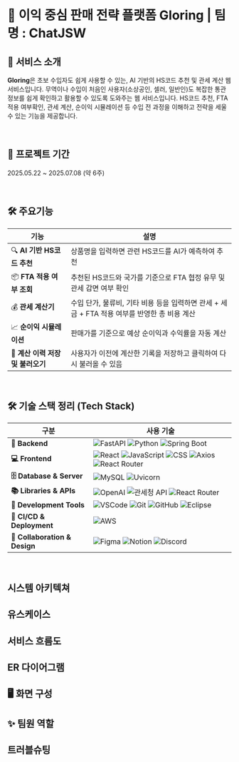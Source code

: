 💸 이익 중심 판매 전략 플랫폼 **Gloring** | 팀명 : ChatJSW
===


## 🧾 서비스 소개
**Gloring**은 초보 수입자도 쉽게 사용할 수 있는, AI 기반의 HS코드 추천 및 관세 계산 웹 서비스입니다.
무역이나 수입이 처음인 사용자(소상공인, 셀러, 일반인)도 복잡한 통관 정보를 쉽게 확인하고 활용할 수 있도록 도와주는 웹 서비스입니다.
HS코드 추천, FTA 적용 여부확인, 관세 계산, 순이익 시뮬레이션 등 수입 전 과정을 이해하고 전략을 세울 수 있는 기능을 제공합니다.

<br>

## 📅 프로젝트 기간
2025.05.22 ~ 2025.07.08 (약 6주)

<br>

## 🛠 주요기능
| 기능                     | 설명                                                         |
| ---------------------- | ---------------------------------------------------------- |
| 🔍 **AI 기반 HS코드 추천**   | 상품명을 입력하면 관련 HS코드를 AI가 예측하여 추천                             |
| 📦 **FTA 적용 여부 조회**    | 추천된 HS코드와 국가를 기준으로 FTA 협정 유무 및 관세 감면 여부 확인                 |
| 💰 **관세 계산기**          | 수입 단가, 물류비, 기타 비용 등을 입력하면 관세 + 세금 + FTA 적용 여부를 반영한 총 비용 계산 |
| 📈 **순이익 시뮬레이션**       | 판매가를 기준으로 예상 순이익과 수익률을 자동 계산                               |
| 📝 **계산 이력 저장 및 불러오기** | 사용자가 이전에 계산한 기록을 저장하고 클릭하여 다시 불러올 수 있음                     |

<br>

## 🛠️ 기술 스택 정리 (Tech Stack)
| 구분     | 사용 기술       | 
|----------|------------|
| **🧠 Backend**  |![FastAPI](https://img.shields.io/badge/FastAPI-009688?style=for-the-badge&logo=fastapi&logoColor=white) ![Python](https://img.shields.io/badge/Python-3776AB?style=for-the-badge&logo=python&logoColor=white) ![Spring Boot](https://img.shields.io/badge/Spring_Boot-6DB33F?style=for-the-badge&logo=springboot&logoColor=white)            |
| **💻 Frontend** |![React](https://img.shields.io/badge/React-61DAFB?style=for-the-badge&logo=react&logoColor=black) ![JavaScript](https://img.shields.io/badge/JavaScript-F7DF1E?style=for-the-badge&logo=javascript&logoColor=black) ![CSS](https://img.shields.io/badge/CSS-1572B6?style=for-the-badge&logo=css3&logoColor=white) ![Axios](https://img.shields.io/badge/Axios-5A29E4?style=for-the-badge&logo=axios&logoColor=white) ![React Router](https://img.shields.io/badge/React_Router-CA4245?style=for-the-badge&logo=reactrouter&logoColor=white)           |
|**🗄️ Database & Server** |![MySQL](https://img.shields.io/badge/MySQL-005C84?style=for-the-badge&logo=mysql&logoColor=white) ![Uvicorn](https://img.shields.io/badge/Uvicorn-3C3C3C?style=for-the-badge)            |
|**📚 Libraries & APIs** |![OpenAI](https://img.shields.io/badge/OpenAI-412991?style=for-the-badge&logo=openai&logoColor=white) ![관세청 API](https://img.shields.io/badge/관세청_API-003478?style=for-the-badge) ![React Router](https://img.shields.io/badge/React_Router-CA4245?style=for-the-badge&logo=reactrouter&logoColor=white)             |
|**🧰 Development Tools**       |![VSCode](https://img.shields.io/badge/VSCode-007ACC?style=for-the-badge&logo=visualstudiocode&logoColor=white) ![Git](https://img.shields.io/badge/Git-F05032?style=for-the-badge&logo=git&logoColor=white) ![GitHub](https://img.shields.io/badge/GitHub-181717?style=for-the-badge&logo=github&logoColor=white) ![Eclipse](https://img.shields.io/badge/Eclipse-2C2255?style=for-the-badge&logo=eclipse&logoColor=white)           |
|**🚀 CI/CD & Deployment**    |![AWS](https://img.shields.io/badge/AWS-232F3E?style=for-the-badge&logo=amazonaws&logoColor=white)         |
|**🤝 Collaboration & Design** |![Figma](https://img.shields.io/badge/Figma-F24E1E?style=for-the-badge&logo=figma&logoColor=white) ![Notion](https://img.shields.io/badge/Notion-000000?style=for-the-badge&logo=notion&logoColor=white) ![Discord](https://img.shields.io/badge/Discord-5865F2?style=for-the-badge&logo=discord&logoColor=white)    |

<br>

## 시스템 아키텍쳐

## 유스케이스

## 서비스 흐름도

## ER 다이어그램

## 🖥 화면 구성

## ✨ 팀원 역할

## 트러블슈팅
